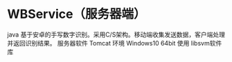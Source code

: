# WBService（服务器端）
java
基于安卓的手写数字识别。采用C/S架构。移动端收集发送数据，客户端处理并返回识别结果。
服务器软件 Tomcat
环境 Windows10 64bit
使用 libsvm软件库
